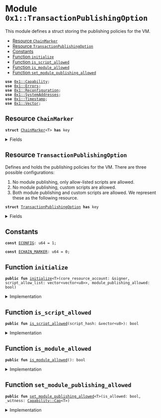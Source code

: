 
<a name="0x1_TransactionPublishingOption"></a>

# Module `0x1::TransactionPublishingOption`

This module defines a struct storing the publishing policies for the VM.


-  [Resource `ChainMarker`](#0x1_TransactionPublishingOption_ChainMarker)
-  [Resource `TransactionPublishingOption`](#0x1_TransactionPublishingOption_TransactionPublishingOption)
-  [Constants](#@Constants_0)
-  [Function `initialize`](#0x1_TransactionPublishingOption_initialize)
-  [Function `is_script_allowed`](#0x1_TransactionPublishingOption_is_script_allowed)
-  [Function `is_module_allowed`](#0x1_TransactionPublishingOption_is_module_allowed)
-  [Function `set_module_publishing_allowed`](#0x1_TransactionPublishingOption_set_module_publishing_allowed)


<pre><code><b>use</b> <a href="../../../../../../../aptos-framework/releases/artifacts/current/build/MoveStdlib/docs/Capability.md#0x1_Capability">0x1::Capability</a>;
<b>use</b> <a href="../../../../../../../aptos-framework/releases/artifacts/current/build/MoveStdlib/docs/Errors.md#0x1_Errors">0x1::Errors</a>;
<b>use</b> <a href="Reconfiguration.md#0x1_Reconfiguration">0x1::Reconfiguration</a>;
<b>use</b> <a href="SystemAddresses.md#0x1_SystemAddresses">0x1::SystemAddresses</a>;
<b>use</b> <a href="Timestamp.md#0x1_Timestamp">0x1::Timestamp</a>;
<b>use</b> <a href="../../../../../../../aptos-framework/releases/artifacts/current/build/MoveStdlib/docs/Vector.md#0x1_Vector">0x1::Vector</a>;
</code></pre>



<a name="0x1_TransactionPublishingOption_ChainMarker"></a>

## Resource `ChainMarker`



<pre><code><b>struct</b> <a href="TransactionPublishingOption.md#0x1_TransactionPublishingOption_ChainMarker">ChainMarker</a>&lt;T&gt; <b>has</b> key
</code></pre>



<details>
<summary>Fields</summary>


<dl>
<dt>
<code>dummy_field: bool</code>
</dt>
<dd>

</dd>
</dl>


</details>

<a name="0x1_TransactionPublishingOption_TransactionPublishingOption"></a>

## Resource `TransactionPublishingOption`

Defines and holds the publishing policies for the VM. There are three possible configurations:
1. No module publishing, only allow-listed scripts are allowed.
2. No module publishing, custom scripts are allowed.
3. Both module publishing and custom scripts are allowed.
We represent these as the following resource.


<pre><code><b>struct</b> <a href="TransactionPublishingOption.md#0x1_TransactionPublishingOption">TransactionPublishingOption</a> <b>has</b> key
</code></pre>



<details>
<summary>Fields</summary>


<dl>
<dt>
<code>script_allow_list: vector&lt;vector&lt;u8&gt;&gt;</code>
</dt>
<dd>
 Only script hashes in the following list can be executed by the network. If the vector is empty, no
 limitation would be enforced.
</dd>
<dt>
<code>module_publishing_allowed: bool</code>
</dt>
<dd>
 Anyone can publish new module if this flag is set to true.
</dd>
</dl>


</details>

<a name="@Constants_0"></a>

## Constants


<a name="0x1_TransactionPublishingOption_ECONFIG"></a>



<pre><code><b>const</b> <a href="TransactionPublishingOption.md#0x1_TransactionPublishingOption_ECONFIG">ECONFIG</a>: u64 = 1;
</code></pre>



<a name="0x1_TransactionPublishingOption_ECHAIN_MARKER"></a>



<pre><code><b>const</b> <a href="TransactionPublishingOption.md#0x1_TransactionPublishingOption_ECHAIN_MARKER">ECHAIN_MARKER</a>: u64 = 0;
</code></pre>



<a name="0x1_TransactionPublishingOption_initialize"></a>

## Function `initialize`



<pre><code><b>public</b> <b>fun</b> <a href="TransactionPublishingOption.md#0x1_TransactionPublishingOption_initialize">initialize</a>&lt;T&gt;(core_resource_account: &signer, script_allow_list: vector&lt;vector&lt;u8&gt;&gt;, module_publishing_allowed: bool)
</code></pre>



<details>
<summary>Implementation</summary>


<pre><code><b>public</b> <b>fun</b> <a href="TransactionPublishingOption.md#0x1_TransactionPublishingOption_initialize">initialize</a>&lt;T&gt;(
    core_resource_account: &signer,
    script_allow_list: vector&lt;vector&lt;u8&gt;&gt;,
    module_publishing_allowed: bool,
) {
    <a href="Timestamp.md#0x1_Timestamp_assert_genesis">Timestamp::assert_genesis</a>();
    <a href="SystemAddresses.md#0x1_SystemAddresses_assert_core_resource">SystemAddresses::assert_core_resource</a>(core_resource_account);
    <b>assert</b>!(!<b>exists</b>&lt;<a href="TransactionPublishingOption.md#0x1_TransactionPublishingOption_ChainMarker">ChainMarker</a>&lt;T&gt;&gt;(@CoreResources), <a href="../../../../../../../aptos-framework/releases/artifacts/current/build/MoveStdlib/docs/Errors.md#0x1_Errors_already_published">Errors::already_published</a>(<a href="TransactionPublishingOption.md#0x1_TransactionPublishingOption_ECHAIN_MARKER">ECHAIN_MARKER</a>));
    <b>assert</b>!(!<b>exists</b>&lt;<a href="TransactionPublishingOption.md#0x1_TransactionPublishingOption">TransactionPublishingOption</a>&gt;(@CoreResources), <a href="../../../../../../../aptos-framework/releases/artifacts/current/build/MoveStdlib/docs/Errors.md#0x1_Errors_already_published">Errors::already_published</a>(<a href="TransactionPublishingOption.md#0x1_TransactionPublishingOption_ECONFIG">ECONFIG</a>));

    <b>move_to</b>(core_resource_account, <a href="TransactionPublishingOption.md#0x1_TransactionPublishingOption_ChainMarker">ChainMarker</a>&lt;T&gt; {});
    <b>move_to</b>(
        core_resource_account,
        <a href="TransactionPublishingOption.md#0x1_TransactionPublishingOption">TransactionPublishingOption</a>{
            script_allow_list,
            module_publishing_allowed
        }
    );
}
</code></pre>



</details>

<a name="0x1_TransactionPublishingOption_is_script_allowed"></a>

## Function `is_script_allowed`



<pre><code><b>public</b> <b>fun</b> <a href="TransactionPublishingOption.md#0x1_TransactionPublishingOption_is_script_allowed">is_script_allowed</a>(script_hash: &vector&lt;u8&gt;): bool
</code></pre>



<details>
<summary>Implementation</summary>


<pre><code><b>public</b> <b>fun</b> <a href="TransactionPublishingOption.md#0x1_TransactionPublishingOption_is_script_allowed">is_script_allowed</a>(script_hash: &vector&lt;u8&gt;): bool <b>acquires</b> <a href="TransactionPublishingOption.md#0x1_TransactionPublishingOption">TransactionPublishingOption</a> {
    <b>if</b> (<a href="../../../../../../../aptos-framework/releases/artifacts/current/build/MoveStdlib/docs/Vector.md#0x1_Vector_is_empty">Vector::is_empty</a>(script_hash)) <b>return</b> <b>true</b>;
    <b>let</b> publish_option = <b>borrow_global</b>&lt;<a href="TransactionPublishingOption.md#0x1_TransactionPublishingOption">TransactionPublishingOption</a>&gt;(@CoreResources);
    // allowlist empty = open publishing, anyone can send txes
    <a href="../../../../../../../aptos-framework/releases/artifacts/current/build/MoveStdlib/docs/Vector.md#0x1_Vector_is_empty">Vector::is_empty</a>(&publish_option.script_allow_list)
    || <a href="../../../../../../../aptos-framework/releases/artifacts/current/build/MoveStdlib/docs/Vector.md#0x1_Vector_contains">Vector::contains</a>(&publish_option.script_allow_list, script_hash)
}
</code></pre>



</details>

<a name="0x1_TransactionPublishingOption_is_module_allowed"></a>

## Function `is_module_allowed`



<pre><code><b>public</b> <b>fun</b> <a href="TransactionPublishingOption.md#0x1_TransactionPublishingOption_is_module_allowed">is_module_allowed</a>(): bool
</code></pre>



<details>
<summary>Implementation</summary>


<pre><code><b>public</b> <b>fun</b> <a href="TransactionPublishingOption.md#0x1_TransactionPublishingOption_is_module_allowed">is_module_allowed</a>(): bool <b>acquires</b> <a href="TransactionPublishingOption.md#0x1_TransactionPublishingOption">TransactionPublishingOption</a> {
    <b>let</b> publish_option = <b>borrow_global</b>&lt;<a href="TransactionPublishingOption.md#0x1_TransactionPublishingOption">TransactionPublishingOption</a>&gt;(@CoreResources);

    publish_option.module_publishing_allowed
}
</code></pre>



</details>

<a name="0x1_TransactionPublishingOption_set_module_publishing_allowed"></a>

## Function `set_module_publishing_allowed`



<pre><code><b>public</b> <b>fun</b> <a href="TransactionPublishingOption.md#0x1_TransactionPublishingOption_set_module_publishing_allowed">set_module_publishing_allowed</a>&lt;T&gt;(is_allowed: bool, _witness: <a href="../../../../../../../aptos-framework/releases/artifacts/current/build/MoveStdlib/docs/Capability.md#0x1_Capability_Cap">Capability::Cap</a>&lt;T&gt;)
</code></pre>



<details>
<summary>Implementation</summary>


<pre><code><b>public</b> <b>fun</b> <a href="TransactionPublishingOption.md#0x1_TransactionPublishingOption_set_module_publishing_allowed">set_module_publishing_allowed</a>&lt;T&gt;(is_allowed: bool, _witness: Cap&lt;T&gt;) <b>acquires</b> <a href="TransactionPublishingOption.md#0x1_TransactionPublishingOption">TransactionPublishingOption</a> {
    <b>assert</b>!(<b>exists</b>&lt;<a href="TransactionPublishingOption.md#0x1_TransactionPublishingOption_ChainMarker">ChainMarker</a>&lt;T&gt;&gt;(@CoreResources), <a href="../../../../../../../aptos-framework/releases/artifacts/current/build/MoveStdlib/docs/Errors.md#0x1_Errors_not_published">Errors::not_published</a>(<a href="TransactionPublishingOption.md#0x1_TransactionPublishingOption_ECHAIN_MARKER">ECHAIN_MARKER</a>));
    <b>let</b> publish_option = <b>borrow_global_mut</b>&lt;<a href="TransactionPublishingOption.md#0x1_TransactionPublishingOption">TransactionPublishingOption</a>&gt;(@CoreResources);
    publish_option.module_publishing_allowed = is_allowed;

    <a href="Reconfiguration.md#0x1_Reconfiguration_reconfigure">Reconfiguration::reconfigure</a>();
}
</code></pre>



</details>


[//]: # ("File containing references which can be used from documentation")
[ACCESS_CONTROL]: https://github.com/diem/dip/blob/main/dips/dip-2.md
[ROLE]: https://github.com/diem/dip/blob/main/dips/dip-2.md#roles
[PERMISSION]: https://github.com/diem/dip/blob/main/dips/dip-2.md#permissions
